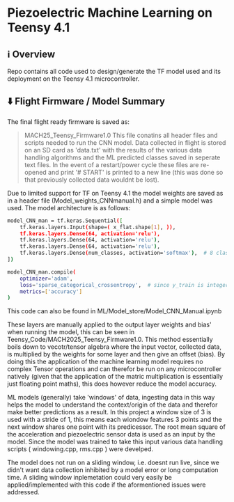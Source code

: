 # Piezoelectric Machine Learning on Teensy 4.1

## ℹ️ Overview

Repo contains all code used to design/generate the TF model used and its deployment on the Teensy 4.1 microcontroller.

## ⬇️ Flight Firmware / Model Summary

The final flight ready firmware is saved as:
> MACH25_Teensy_Firmware1.0
This file conatins all header files and scripts needed to run the CNN model.
Data collected in flight is stored on an SD card as 'data.txt' with the results of the various data handling algorithms and the ML predicted classes saved in seperate text files.
In the event of a restart/power cycle these files are re-opened and print '# START' is printed to a new line (this was done so that previously collected data wouldnt be lost).
 
Due to limited support for TF on Teensy 4.1 the model weights are saved as in a header file (Model_weights_CNNmanual.h) and a simple model was used.
The model architecture is as follows:
```bash
model_CNN_man = tf.keras.Sequential([
    tf.keras.layers.Input(shape=( x_flat.shape[1], )),
    tf.keras.layers.Dense(64, activation='relu'),
    tf.keras.layers.Dense(64, activation='relu'),
    tf.keras.layers.Dense(64, activation='relu'),
    tf.keras.layers.Dense(num_classes, activation='softmax'),  # 8 classes
])

model_CNN_man.compile(
    optimizer='adam',
    loss='sparse_categorical_crossentropy',  # since y_train is integer labels (0–7)
    metrics=['accuracy']
)
```
This code can also be found in ML/Model_store/Model_CNN_Manual.ipynb

These layers are manually applied to the output layer weights and bias' when running the model, this can be seen in Teensy_Code/MACH2025_Teensy_Firmware1.0.
This method essentially boils down to vecotr/tensor algebra where the input vector, collected data, is multiplied by the weights for some layer and then give an offset (bias).
By doing this the application of the machine learning model requires no complex Tensor operations and can therefor be run on any microcontroller natively (given that the application of the matric multiplication is essentially just floating point maths), this does however reduce the model accuracy.

ML models (generally) take 'windows' of data, ingesting data in this way helps the model to understand the context/origin of the data and therefor make better predictions as a result.
In this project a window size of 3 is used with a stride of 1, this means each wiondow features 3 points and the next window shares one point with its predicessor.
The root mean square of the acceleration and piezoelectric sensor data is used as an input by the model. 
Since the model was trained to take this input various data handling scripts ( windowing.cpp, rms.cpp ) were develped.

The model does not run on a sliding window, i.e. doesnt run live, since we didn't want data collection inhibited by a model error or long computation time.
A sliding window inplemetation could very easily be applied/implemented with this code if the aformentioned issues were addressed.
